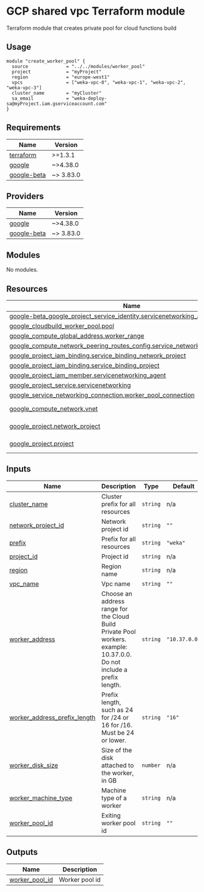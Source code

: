 # GCP shared vpc Terraform module
Terraform module that creates private pool for cloud functions build

## Usage
```hcl
module "create_worker_pool" {
  source              = "../../modules/worker_pool"
  project             = "myProject"
  region              = "europe-west1"
  vpcs                = ["weka-vpc-0", "weka-vpc-1", "weka-vpc-2", "weka-vpc-3"]
  cluster_name        = "myCluster"
  sa_email            = "weka-deploy-sa@myProject.iam.gserviceaccount.com"
}
```

<!-- BEGIN_TF_DOCS -->
## Requirements

| Name | Version |
|------|---------|
| <a name="requirement_terraform"></a> [terraform](#requirement\_terraform) | >=1.3.1 |
| <a name="requirement_google"></a> [google](#requirement\_google) | ~>4.38.0 |
| <a name="requirement_google-beta"></a> [google-beta](#requirement\_google-beta) | ~> 3.83.0 |

## Providers

| Name | Version |
|------|---------|
| <a name="provider_google"></a> [google](#provider\_google) | ~>4.38.0 |
| <a name="provider_google-beta"></a> [google-beta](#provider\_google-beta) | ~> 3.83.0 |

## Modules

No modules.

## Resources

| Name | Type |
|------|------|
| [google-beta_google_project_service_identity.servicenetworking_agent](https://registry.terraform.io/providers/hashicorp/google-beta/latest/docs/resources/google_project_service_identity) | resource |
| [google_cloudbuild_worker_pool.pool](https://registry.terraform.io/providers/hashicorp/google/latest/docs/resources/cloudbuild_worker_pool) | resource |
| [google_compute_global_address.worker_range](https://registry.terraform.io/providers/hashicorp/google/latest/docs/resources/compute_global_address) | resource |
| [google_compute_network_peering_routes_config.service_networking_peering_config](https://registry.terraform.io/providers/hashicorp/google/latest/docs/resources/compute_network_peering_routes_config) | resource |
| [google_project_iam_binding.service_binding_network_project](https://registry.terraform.io/providers/hashicorp/google/latest/docs/resources/project_iam_binding) | resource |
| [google_project_iam_binding.service_binding_project](https://registry.terraform.io/providers/hashicorp/google/latest/docs/resources/project_iam_binding) | resource |
| [google_project_iam_member.servicenetworking_agent](https://registry.terraform.io/providers/hashicorp/google/latest/docs/resources/project_iam_member) | resource |
| [google_project_service.servicenetworking](https://registry.terraform.io/providers/hashicorp/google/latest/docs/resources/project_service) | resource |
| [google_service_networking_connection.worker_pool_connection](https://registry.terraform.io/providers/hashicorp/google/latest/docs/resources/service_networking_connection) | resource |
| [google_compute_network.vnet](https://registry.terraform.io/providers/hashicorp/google/latest/docs/data-sources/compute_network) | data source |
| [google_project.network_project](https://registry.terraform.io/providers/hashicorp/google/latest/docs/data-sources/project) | data source |
| [google_project.project](https://registry.terraform.io/providers/hashicorp/google/latest/docs/data-sources/project) | data source |

## Inputs

| Name | Description | Type | Default | Required |
|------|-------------|------|---------|:--------:|
| <a name="input_cluster_name"></a> [cluster\_name](#input\_cluster\_name) | Cluster prefix for all resources | `string` | n/a | yes |
| <a name="input_network_project_id"></a> [network\_project\_id](#input\_network\_project\_id) | Network project id | `string` | `""` | no |
| <a name="input_prefix"></a> [prefix](#input\_prefix) | Prefix for all resources | `string` | `"weka"` | no |
| <a name="input_project_id"></a> [project\_id](#input\_project\_id) | Project id | `string` | n/a | yes |
| <a name="input_region"></a> [region](#input\_region) | Region name | `string` | n/a | yes |
| <a name="input_vpc_name"></a> [vpc\_name](#input\_vpc\_name) | Vpc name | `string` | `""` | no |
| <a name="input_worker_address"></a> [worker\_address](#input\_worker\_address) | Choose an address range for the Cloud Build Private Pool workers. example: 10.37.0.0. Do not include a prefix length. | `string` | `"10.37.0.0"` | no |
| <a name="input_worker_address_prefix_length"></a> [worker\_address\_prefix\_length](#input\_worker\_address\_prefix\_length) | Prefix length, such as 24 for /24 or 16 for /16. Must be 24 or lower. | `string` | `"16"` | no |
| <a name="input_worker_disk_size"></a> [worker\_disk\_size](#input\_worker\_disk\_size) | Size of the disk attached to the worker, in GB | `number` | n/a | yes |
| <a name="input_worker_machine_type"></a> [worker\_machine\_type](#input\_worker\_machine\_type) | Machine type of a worker | `string` | n/a | yes |
| <a name="input_worker_pool_id"></a> [worker\_pool\_id](#input\_worker\_pool\_id) | Exiting worker pool id | `string` | `""` | no |

## Outputs

| Name | Description |
|------|-------------|
| <a name="output_worker_pool_id"></a> [worker\_pool\_id](#output\_worker\_pool\_id) | Worker pool id |
<!-- END_TF_DOCS -->
